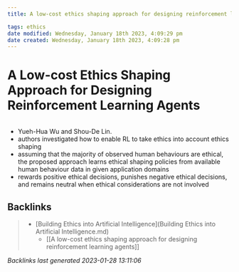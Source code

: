 ```yaml
---
title: A low-cost ethics shaping approach for designing reinforcement learning agents

tags: ethics 
date modified: Wednesday, January 18th 2023, 4:09:29 pm
date created: Wednesday, January 18th 2023, 4:09:28 pm
---
```


# A Low-cost Ethics Shaping Approach for Designing Reinforcement Learning Agents
```toc
```

- Yueh-Hua Wu and Shou-De Lin.
- authors investigated how to enable RL to take ethics into account ethics shaping
- assuming that the majority of observed human behaviours are ethical, the proposed approach learns ethical shaping policies from available human behaviour data in given application domains
- rewards positive ethical decisions, punishes negative ethical decisions, and remains neutral when ethical considerations are not involved

## Backlinks

> - [Building Ethics into Artificial Intelligence](Building Ethics into Artificial Intelligence.md)
>   - [[A low-cost ethics shaping approach for designing reinforcement learning agents]]

_Backlinks last generated 2023-01-28 13:11:06_
